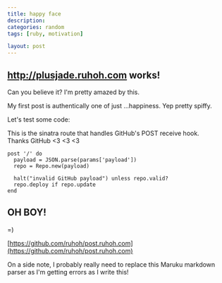 ```yaml
---
title: happy face
description:
categories: random
tags: [ruby, motivation]

layout: post
---
```


## http://plusjade.ruhoh.com works!

Can you believe it? I'm pretty amazed by this. 

My first post is authentically one of just ...happiness. Yep pretty spiffy.

Let's test some code:

This is the sinatra route that handles GitHub's POST receive hook.  
Thanks GitHub &lt;3 &lt;3 &lt;3


    post '/' do
      payload = JSON.parse(params['payload'])
      repo = Repo.new(payload)

      halt("invalid GitHub payload") unless repo.valid?
      repo.deploy if repo.update
    end
    
    
    
## OH BOY!

 =)

[https://github.com/ruhoh/post.ruhoh.com](https://github.com/ruhoh/post.ruhoh.com)

On a side note, I probably really need to replace this Maruku markdown parser as I'm getting errors as I write this!